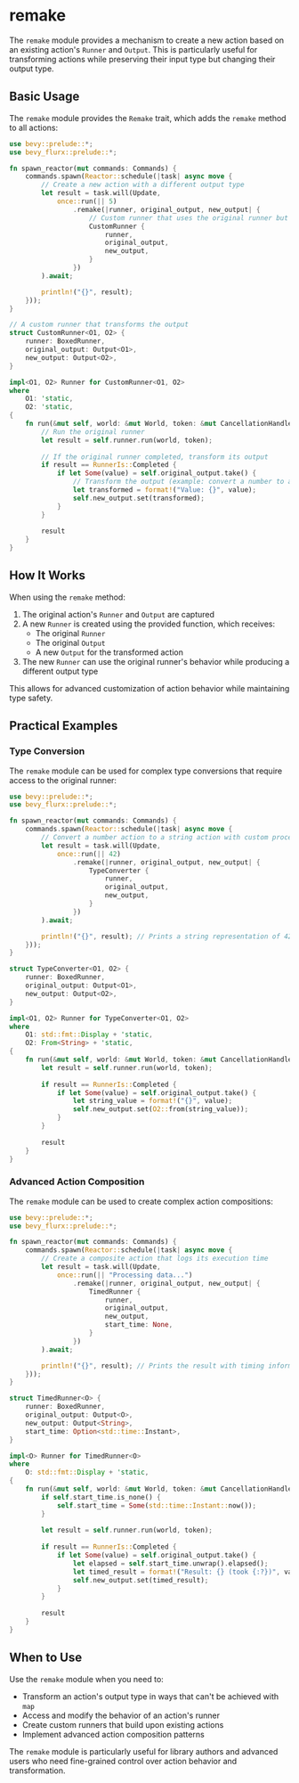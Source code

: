 # remake

The `remake` module provides a mechanism to create a new action based on an existing action's `Runner` and `Output`. This is particularly useful for transforming actions while preserving their input type but changing their output type.

## Basic Usage

The `remake` module provides the `Remake` trait, which adds the `remake` method to all actions:

```rust
use bevy::prelude::*;
use bevy_flurx::prelude::*;

fn spawn_reactor(mut commands: Commands) {
    commands.spawn(Reactor::schedule(|task| async move {
        // Create a new action with a different output type
        let result = task.will(Update, 
            once::run(|| 5)
                .remake(|runner, original_output, new_output| {
                    // Custom runner that uses the original runner but produces a different output
                    CustomRunner {
                        runner,
                        original_output,
                        new_output,
                    }
                })
        ).await;

        println!("{}", result);
    }));
}

// A custom runner that transforms the output
struct CustomRunner<O1, O2> {
    runner: BoxedRunner,
    original_output: Output<O1>,
    new_output: Output<O2>,
}

impl<O1, O2> Runner for CustomRunner<O1, O2>
where
    O1: 'static,
    O2: 'static,
{
    fn run(&mut self, world: &mut World, token: &mut CancellationHandlers) -> RunnerIs {
        // Run the original runner
        let result = self.runner.run(world, token);
        
        // If the original runner completed, transform its output
        if result == RunnerIs::Completed {
            if let Some(value) = self.original_output.take() {
                // Transform the output (example: convert a number to a string)
                let transformed = format!("Value: {}", value);
                self.new_output.set(transformed);
            }
        }
        
        result
    }
}
```

## How It Works

When using the `remake` method:

1. The original action's `Runner` and `Output` are captured
2. A new `Runner` is created using the provided function, which receives:
   - The original `Runner`
   - The original `Output`
   - A new `Output` for the transformed action
3. The new `Runner` can use the original runner's behavior while producing a different output type

This allows for advanced customization of action behavior while maintaining type safety.

## Practical Examples

### Type Conversion

The `remake` module can be used for complex type conversions that require access to the original runner:

```rust
use bevy::prelude::*;
use bevy_flurx::prelude::*;

fn spawn_reactor(mut commands: Commands) {
    commands.spawn(Reactor::schedule(|task| async move {
        // Convert a number action to a string action with custom processing
        let result = task.will(Update, 
            once::run(|| 42)
                .remake(|runner, original_output, new_output| {
                    TypeConverter {
                        runner,
                        original_output,
                        new_output,
                    }
                })
        ).await;

        println!("{}", result); // Prints a string representation of 42
    }));
}

struct TypeConverter<O1, O2> {
    runner: BoxedRunner,
    original_output: Output<O1>,
    new_output: Output<O2>,
}

impl<O1, O2> Runner for TypeConverter<O1, O2>
where
    O1: std::fmt::Display + 'static,
    O2: From<String> + 'static,
{
    fn run(&mut self, world: &mut World, token: &mut CancellationHandlers) -> RunnerIs {
        let result = self.runner.run(world, token);
        
        if result == RunnerIs::Completed {
            if let Some(value) = self.original_output.take() {
                let string_value = format!("{}", value);
                self.new_output.set(O2::from(string_value));
            }
        }
        
        result
    }
}
```

### Advanced Action Composition

The `remake` module can be used to create complex action compositions:

```rust
use bevy::prelude::*;
use bevy_flurx::prelude::*;

fn spawn_reactor(mut commands: Commands) {
    commands.spawn(Reactor::schedule(|task| async move {
        // Create a composite action that logs its execution time
        let result = task.will(Update, 
            once::run(|| "Processing data...")
                .remake(|runner, original_output, new_output| {
                    TimedRunner {
                        runner,
                        original_output,
                        new_output,
                        start_time: None,
                    }
                })
        ).await;

        println!("{}", result); // Prints the result with timing information
    }));
}

struct TimedRunner<O> {
    runner: BoxedRunner,
    original_output: Output<O>,
    new_output: Output<String>,
    start_time: Option<std::time::Instant>,
}

impl<O> Runner for TimedRunner<O>
where
    O: std::fmt::Display + 'static,
{
    fn run(&mut self, world: &mut World, token: &mut CancellationHandlers) -> RunnerIs {
        if self.start_time.is_none() {
            self.start_time = Some(std::time::Instant::now());
        }
        
        let result = self.runner.run(world, token);
        
        if result == RunnerIs::Completed {
            if let Some(value) = self.original_output.take() {
                let elapsed = self.start_time.unwrap().elapsed();
                let timed_result = format!("Result: {} (took {:?})", value, elapsed);
                self.new_output.set(timed_result);
            }
        }
        
        result
    }
}
```

## When to Use

Use the `remake` module when you need to:

- Transform an action's output type in ways that can't be achieved with `map`
- Access and modify the behavior of an action's runner
- Create custom runners that build upon existing actions
- Implement advanced action composition patterns

The `remake` module is particularly useful for library authors and advanced users who need fine-grained control over action behavior and transformation.